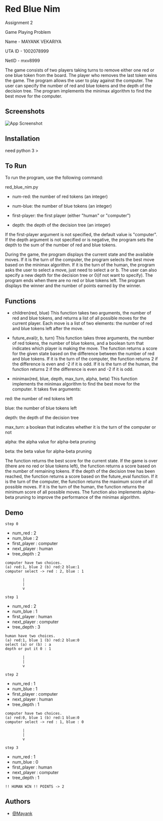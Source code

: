 
# Red Blue Nim

Assignment 2

Game Playing Problem

Name - MAYANK VEKARIYA 

UTA ID - 1002078999

NetID - mxv8999

The game consists of two players taking turns to remove either one red or one blue token from the board. The player who removes the last token wins the game. The program allows the user to play against the computer. The user can specify the number of red and blue tokens and the depth of the decision tree. The program implements the minimax algorithm to find the best move for the computer.
## Screenshots

![App Screenshot](https://via.placeholder.com/468x300?text=App+Screenshot+Here)

## Installation

need python 3 >


    
## To Run

To run the program, use the following command:

red_blue_nim.py <num-red> <num-blue> <first-player> <depth>

- num-red: the number of red tokens (an integer)

- num-blue: the number of blue tokens (an integer)

- first-player: the first player (either "human" or "computer")

- depth: the depth of the decision tree (an integer)

If the first-player argument is not specified, the default value is "computer". If the depth argument is not specified or is negative, the program sets the depth to the sum of the number of red and blue tokens.

During the game, the program displays the current state and the available moves. If it is the turn of the computer, the program selects the best move based on the minimax algorithm. If it is the turn of the human, the program asks the user to select a move, just need to select a or b. The user can also specify a new depth for the decision tree or 0(if not want to specify). The program ends when there are no red or blue tokens left. The program displays the winner and the number of points earned by the winner.


## Functions

- children(red, blue)
This function takes two arguments, the number of red and blue tokens, and returns a list of all possible moves for the current player. Each move is a list of two elements: the number of red and blue tokens left after the move.

- future_eval(r, b, turn)
This function takes three arguments, the number of red tokens, the number of blue tokens, and a boolean turn that indicates which player is making the move. The function returns a score for the given state based on the difference between the number of red and blue tokens. If it is the turn of the computer, the function returns 2 if the difference is even and -2 if it is odd. If it is the turn of the human, the function returns 2 if the difference is even and -2 if it is odd.

- minimax(red, blue, depth, max_turn, alpha, beta)
This function implements the minimax algorithm to find the best move for the computer. It takes five arguments:

red: the number of red tokens left

blue: the number of blue tokens left

depth: the depth of the decision tree

max_turn: a boolean that indicates whether it is the turn of the computer or not

alpha: the alpha value for alpha-beta pruning

beta: the beta value for alpha-beta pruning

The function returns the best score for the current state. If the game is over (there are no red or blue tokens left), the function returns a score based on the number of remaining tokens. If the depth of the decision tree has been reached, the function returns a score based on the future_eval function. If it is the turn of the computer, the function returns the maximum score of all possible moves. If it is the turn of the human, the function returns the minimum score of all possible moves. The function also implements alpha-beta pruning to improve the performance of the minimax algorithm.
## Demo
       
~~~~~~~~~~~~~~~~~~~~~~~~~~~                                                               
step 0
~~~~~~~~~~~~~~~~~~~~~~~~~~~
* num_red : 2
* num_blue : 2
* first_player : computer
* next_player : human
* tree_depth : 2
~~~~~~~~~~~~~~~~~~~~~~~~~~~
computer have two choices.
(a) red:1, blue 2 (b) red:2 blue:1
computer select -> red : 2, blue : 1
~~~~~~~~~~~~~~~~~~~~~~~~~~~
            |
            |
            v

~~~~~~~~~~~~~~~~~~~~~~~~~~~
step 1
~~~~~~~~~~~~~~~~~~~~~~~~~~~
* num_red : 2
* num_blue : 1
* first_player : human
* next_player : computer
* tree_depth : 3
~~~~~~~~~~~~~~~~~~~~~~~~~~~
human have two choices.
(a) red:1, blue 1 (b) red:2 blue:0
select (a) or (b) : a
depth or put it 0 : 1
~~~~~~~~~~~~~~~~~~~~~~~~~~~
            |
            |
            v

~~~~~~~~~~~~~~~~~~~~~~~~~~~
step 2
~~~~~~~~~~~~~~~~~~~~~~~~~~~
* num_red : 1
* num_blue : 1
* first_player : computer
* next_player : human
* tree_depth : 1
~~~~~~~~~~~~~~~~~~~~~~~~~~~
computer have two choices.
(a) red:0, blue 1 (b) red:1 blue:0
computer select -> red : 1, blue : 0
~~~~~~~~~~~~~~~~~~~~~~~~~~~
            |
            |
            v

~~~~~~~~~~~~~~~~~~~~~~~~~~~
step 3
~~~~~~~~~~~~~~~~~~~~~~~~~~~
* num_red : 1
* num_blue : 0
* first_player : human
* next_player : computer
* tree_depth : 1
~~~~~~~~~~~~~~~~~~~~~~~~~~~
!! HUMAN WIN !! POINTS -> 2
~~~~~~~~~~~~~~~~~~~~~~~~~~~

## Authors

- [@Mayank](https://www.hackerrank.com/mayankpv2001)

